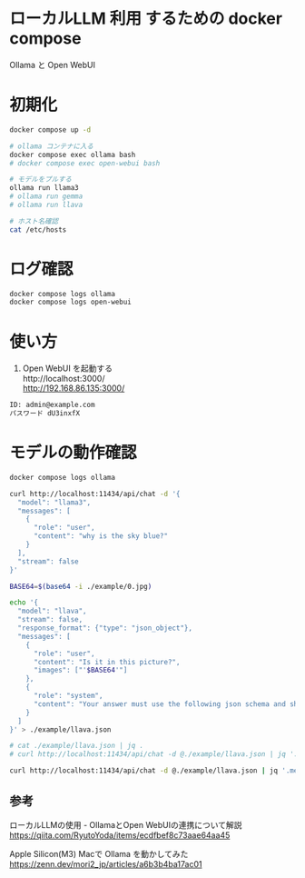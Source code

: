 # ローカルLLM 利用 するための docker compose
Ollama と Open WebUI  

# 初期化
```bash
docker compose up -d

# ollama コンテナに入る
docker compose exec ollama bash
# docker compose exec open-webui bash

# モデルをプルする
ollama run llama3
# ollama run gemma
# ollama run llava

# ホスト名確認
cat /etc/hosts
```

# ログ確認
```bash
docker compose logs ollama
docker compose logs open-webui
```


# 使い方

1. Open WebUI を起動する  
http://localhost:3000/  
http://192.168.86.135:3000/  

```bash
ID: admin@example.com
パスワード dU3inxfX
```

# モデルの動作確認
```bash
docker compose logs ollama

curl http://localhost:11434/api/chat -d '{
  "model": "llama3",
  "messages": [
    {
      "role": "user",
      "content": "why is the sky blue?"
    }
  ],
  "stream": false
}'

```

```bash
BASE64=$(base64 -i ./example/0.jpg)

echo '{
  "model": "llava",
  "stream": false,
  "response_format": {"type": "json_object"},
  "messages": [
    {
      "role": "user",
      "content": "Is it in this picture?",
      "images": ["'$BASE64'"]
    },
    {
      "role": "system",
      "content": "Your answer must use the following json schema and should not contain any additional characters.: {\"message\": \"Write a description of the content\",\"items\": [\"element\"]}"
    }
  ]
}' > ./example/llava.json

# cat ./example/llava.json | jq .
# curl http://localhost:11434/api/chat -d @./example/llava.json | jq '.message.content' | sed -e 's/^"//' -e 's/\"$//' > ./example/out.json

curl http://localhost:11434/api/chat -d @./example/llava.json | jq '.message.content' > ./example/out.json
```

## 参考

ローカルLLMの使用 - OllamaとOpen WebUIの連携について解説  
https://qiita.com/RyutoYoda/items/ecdfbef8c73aae64aa45

Apple Silicon(M3) Macで Ollama を動かしてみた  
https://zenn.dev/mori2_jp/articles/a6b3b4ba17ac01
